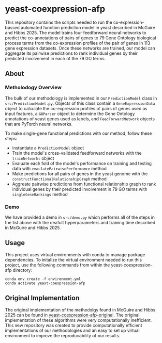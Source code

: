 # yeast-coexpression-afp
This repository contains the scripts needed to run the co-expression-bassed automated function prediction model in yeast described in McGuire and Hibbs 2025. The model trains four feedforward neural networks to predict the co-annotations of pairs of genes to 79 Gene Ontology biological process terms from the co-expression profiles of the pair of genes in 113 gene expression datasets. Once these networks are trained, our model can aggregate its pairwise predictions to rank individual genes by their predicted involvement in each of the 79 GO terms.

## About
### Metholodogy Overview
The bulk of our methodology is implemented in our `PredictionModel` class in `src/PredictionModel.py`. Objects of this class contain a `GeneExpressionData` object to calculate the co-expression profiles of pairs of genes used as input features, a `GOParser` object to determine the Gene Ontology annotations of yeast genes used as labels, and `FeedForwardNetwork` objects that are PyTorch neural networks.

To make single-gene functional predictions with our method, follow these steps:
- Instantiate a `PredictionModel` object
- Train the model's cross-validated feedforward networks with the `trainNetworks` object
- Evaluate each fold of the model's performance on training and testing data with `evaulatePairwisePerformance` method
- Make predictions for all pairs of genes in the yeast genome with the `constructFunctionalRelationshipGraph` method
- Aggreate pairwise predictions from functional relationship graph to rank individual genes by their predicted involvement in 79 GO terms with `singleGeneRankings` method
### Demo
We have provided a demo in `src/demo.py` which performs all of the steps in the list above with the deafult hyperparameters and training time described in McGuire and Hibbs 2025.

## Usage
This project uses virtual environments with conda to manage package dependencies. To initalize the virtual environment needed to run this project, use the following commands from within the yeast-coexpression-afp directory:
```
conda env create -f environment.yml
conda activate yeast-coexpression-afp
```

## Original Implementation
The original implementation of the methodolgy found in McGuire and Hibbs 2025 can be found in [yeast-coexpression-afp-original](github.com:cmcguir1/yeast-coexpression-afp-original). The original implementation of these algorithms were very computationally inefficient. This new repository was created to provide computationally efficient implementations of our methodologies and an easy to set up virtual environment to improve the reproducability of our results.
